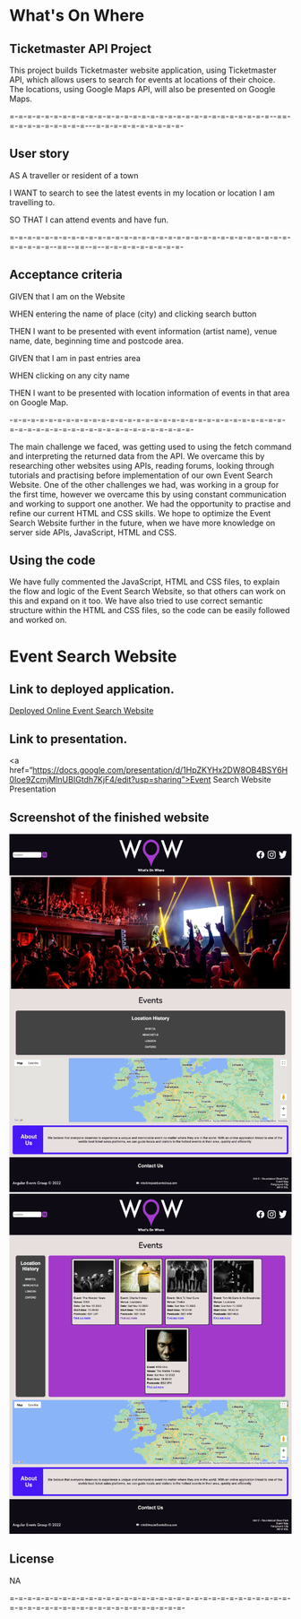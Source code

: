 # What's On Where

## Ticketmaster API Project

This project builds Ticketmaster website application, using Ticketmaster API, which allows users to search
for events at locations of their choice.
The locations, using Google Maps API, will also be presented on Google Maps.

=-=-=-=-=-=-=-=-=-=-=-=-=-=-=-=-=-=-=-=-=-=-=-=-=-=-=-=-=-=--==-=-=-=-=-=-=-=-=-=---=-=-=-=-=-=-=-=-=-=-

## User story

AS A traveller or resident of a town

I WANT to search to see the latest events in my location or location I am travelling to.

SO THAT I can attend events and have fun.

=-=-=-=-=-=-=-=-=-=-=-=-=-=-=-=-=-=-=-=-=-=-=-=-=-=-=-=-=-=-=-=-=-=-=-=-=--==--==--=--=-=-=-=-=-=-=-=-=-

## Acceptance criteria

GIVEN that I am on the Website

WHEN entering the name of place (city) and clicking search button

THEN I want to be presented with event information (artist name), venue name, date, beginning time and postcode area.

GIVEN that I am in past entries area

WHEN clicking on any city name

THEN I want to be presented with location information of events in that area on Google Map.

-=-=-=-=-=-=-=-=-=-=-=-=-=-=-=-=-=-=-=-=-=-=-=-=-=-=-=-=-=-=-=-=-=-=-=-=-=-=-=-=-=-=-=-=-=-=-=-=-=-=-=-=-

The main challenge we faced, was getting used to using the fetch command and interpreting the returned
data from the API.
We overcame this by researching other websites using APIs, reading forums, looking through tutorials and practising before implementation of our own Event Search Website.
One of the other challenges we had, was working in a group for the first time, however we overcame this by using constant communication and working to support one another.
We had the opportunity to practise and refine our current HTML and CSS skills.
We hope to optimize the Event Search Website further in the future, when we have more knowledge on server side APIs, JavaScript, HTML and CSS.

## Using the code

We have fully commented the JavaScript, HTML and CSS files, to explain the flow and logic of the Event Search Website, so that others can work on this and expand on it too.
We have also tried to use correct semantic structure within the HTML and CSS files, so the code can be easily followed and worked on.

# Event Search Website

## Link to deployed application.

<a href=“https://mindofdevelopment.github.io/Whats-On-Where/”>Deployed Online Event Search Website</a>

## Link to presentation.

<a href=“https://docs.google.com/presentation/d/1HpZKYHx2DW8OB4BSY6H0Ioe9ZcmjMlnUBIGtdh7KjF4/edit?usp=sharing”>Event Search Website Presentation</a>

## Screenshot of the finished website

![Event Search initial Website](./assets/images/Init%20load%20page.html.png)
![Event Search Website](./assets/images/search%20page.png)

## License

NA

=-=-=-=-=-=-=-=-=-=-=-=-=-=-=-=-=-=-=-=-=-=-=-=-=-=-=-=-=-=-=-=-=-=-=-=-=-=-=-=-=-=-=-=-=-=-=-=-=-=-=-=-
